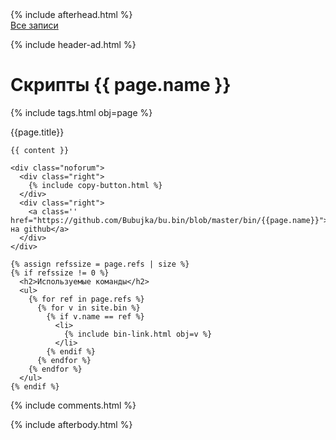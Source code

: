 <!DOCTYPE html>
<html>
<head>
  <title>Скрипты → {{ page.name }} → {{ page.title }}</title>
  {% include afterhead.html %}
</head>
<body>

<div class="site">
  <div class="title">
    <a href="/">Все записи</a>
  </div>

  {% include header-ad.html %}

  <script>
  const copyToClipboard = function(){
    const el = document.createElement('textarea');
    el.value = document.querySelector("code").textContent;
    document.body.appendChild(el);
    el.select();
    document.execCommand('copy');
    document.body.removeChild(el);
    document.querySelector('#notify').innerHTML = 'Скопировано';
    setTimeout(function(){
      document.querySelector('#notify').innerHTML = '';
    }, 2000);
  };
  </script>
  <div id="post" class='post'>
    <h1>Скрипты {{ page.name }}</h1>
    {% include tags.html obj=page %}
    <br>
    <div class='hr'></div>
    <p>
      {{page.title}}
    </p>

    {{ content }}

    <div class="noforum">
      <div class="right">
        {% include copy-button.html %}
      </div>
      <div class="right">
        <a class='' href="https://github.com/Bubujka/bu.bin/blob/master/bin/{{page.name}}">Посмотреть на github</a>
      </div>
    </div>

    {% assign refssize = page.refs | size %}
    {% if refssize != 0 %}
      <h2>Используемые команды</h2>
      <ul>
        {% for ref in page.refs %}
          {% for v in site.bin %}
            {% if v.name == ref %}
              <li>
                {% include bin-link.html obj=v %}
              </li>
            {% endif %}
          {% endfor %}
        {% endfor %}
      </ul>
    {% endif %}
  </div>

  {% include comments.html %}
</div>
{% include afterbody.html %}
</body>
</html>
